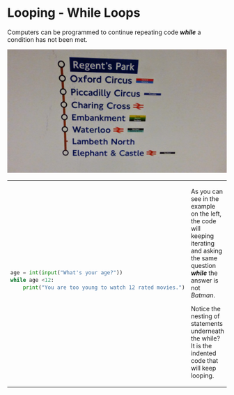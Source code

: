 # Looping - While Loops
Computers can be programmed to continue repeating code ***while*** a condition has not been met.
<!-- https://62andthenext10pathways.blogspot.com/2015/02/bakerloo-line-regents-park.html -->
![Tube Map](../images/tube_stops.jpg)
<table>
<tbody>
<tr>
<td> 

```python
age = int(input("What's your age?"))
while age <12:
    print("You are too young to watch 12 rated movies.")
    
```

</td>
<td>

As you can see in the example on the left, the code will keeping iterating and asking the same question ***while*** the answer is not *Batman*.

Notice the nesting of statements underneath the while? It is the indented code that will keep looping.

</td>
</tr>
</tbody>
</table>
